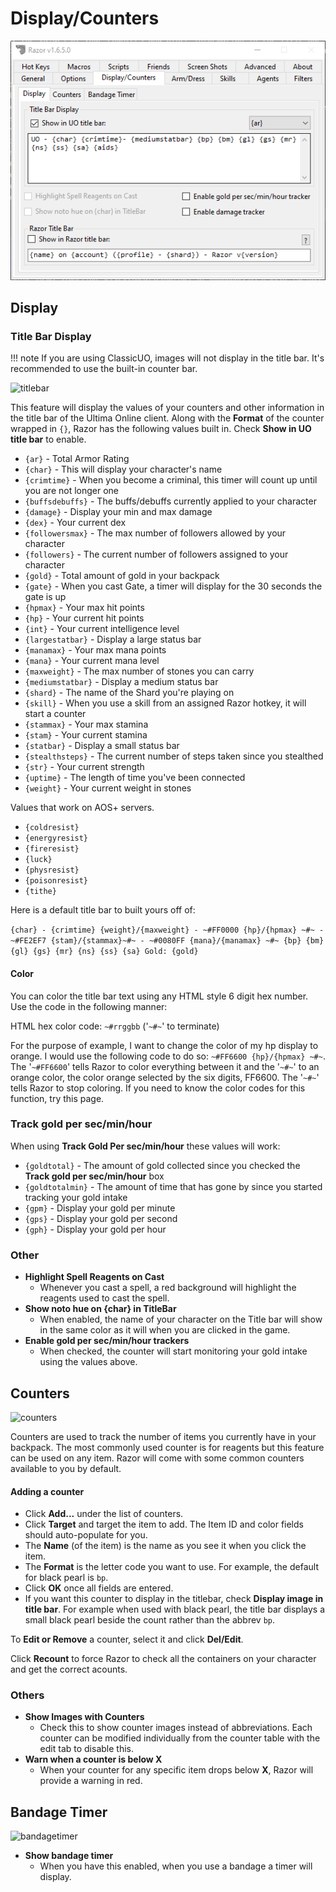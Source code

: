# Display/Counters

![displayscounters](../images/displayscounters.png)

## Display

### Title Bar Display

!!! note
    If you are using ClassicUO, images will not display in the title bar. It's recommended to use the built-in counter bar.

![titlebar](../images/titlebar.png)

This feature will display the values of your counters and other information in the title bar of the Ultima Online client. Along with the **Format** of the counter wrapped in `{}`, Razor has the following values built in. Check **Show in UO title bar** to enable.

- `{ar}` - Total Armor Rating
- `{char}` - This will display your character's name
- `{crimtime}` - When you become a criminal, this timer will count up until you are not longer one
- `{buffsdebuffs}` - The buffs/debuffs currently applied to your character
- `{damage}` - Display your min and max damage
- `{dex}` - Your current dex
- `{followersmax}` - The max number of followers allowed by your character
- `{followers}` - The current number of followers assigned to your character
- `{gold}` - Total amount of gold in your backpack
- `{gate}` - When you cast Gate, a timer will display for the 30 seconds the gate is up
- `{hpmax}` - Your max hit points
- `{hp}` - Your current hit points
- `{int}` - Your current intelligence level
- `{largestatbar}` - Display a large status bar
- `{manamax}` - Your max mana points
- `{mana}` - Your current mana level
- `{maxweight}` - The max number of stones you can carry
- `{mediumstatbar}` - Display a medium status bar
- `{shard}` - The name of the Shard you're playing on
- `{skill}` - When you use a skill from an assigned Razor hotkey, it will start a counter
- `{stammax}` - Your max stamina
- `{stam}` - Your current stamina
- `{statbar}` - Display a small status bar
- `{stealthsteps}` - The current number of steps taken since you stealthed
- `{str}` - Your current strength
- `{uptime}` - The length of time you've been connected
- `{weight}` - Your current weight in stones

Values that work on AOS+ servers.

- `{coldresist}`
- `{energyresist}`
- `{fireresist}`
- `{luck}`
- `{physresist}`
- `{poisonresist}`
- `{tithe}`

Here is a default title bar to built yours off of:

`{char} - {crimtime} {weight}/{maxweight} - ~#FF0000 {hp}/{hpmax} ~#~ - ~#FE2EF7 {stam}/{stammax}~#~ - ~#0080FF {mana}/{manamax} ~#~ {bp} {bm} {gl} {gs} {mr} {ns} {ss} {sa} Gold: {gold}`

#### Color

You can color the title bar text using any HTML style 6 digit hex number.  Use the code in the following manner:

HTML hex color code: `~#rrggbb` ('`~#~`' to terminate)

For the purpose of example, I want to change the color of my hp display to orange. I would use the following code to do so: `~#FF6600 {hp}/{hpmax} ~#~`. The '`~#FF6600`' tells Razor to color everything between it and the '`~#~`' to an orange color, the color orange selected by the six digits, FF6600. The '`~#~`' tells Razor to stop coloring. If you need to know the color codes for this function, try this page.

### Track gold per sec/min/hour

When using **Track Gold Per sec/min/hour** these values will work:

- `{goldtotal}` - The amount of gold collected since you checked the **Track gold per sec/min/hour** box
- `{goldtotalmin}` - The amount of time that has gone by since you started tracking your gold intake
- `{gpm}` - Display your gold per minute
- `{gps}` - Display your gold per second
- `{gph}` - Display your gold per hour

### Other

* **Highlight Spell Reagents on Cast**
    - Whenever you cast a spell, a red background will highlight the reagents used to cast the spell.
* **Show noto hue on {char} in TitleBar**
    - When enabled, the name of your character on the Title bar will show in the same color as it will when you are clicked in the game.
* **Enable gold per sec/min/hour trackers**
    - When checked, the counter will start monitoring your gold intake using the values above.

## Counters

![counters](images/counters.png)

Counters are used to track the number of items you currently have in your backpack. The most commonly used counter is for reagents but this feature can be used on any item. Razor will come with some common counters available to you by default.

#### Adding a counter

  - Click **Add...** under the list of counters.
  - Click **Target** and target the item to add. The Item ID and color fields should auto-populate for you.
  - The **Name** (of the item) is the name as you see it when you click the item.
  - The **Format** is the letter code you want to use. For example, the default for black pearl is `bp`.
  - Click **OK** once all fields are entered.
  - If you want this counter to display in the titlebar, check **Display image in title bar**. For example when used with black pearl, the title bar displays a small black pearl beside the count rather than the abbrev `bp`.

To **Edit or Remove** a counter, select it and click **Del/Edit**.

Click **Recount** to force Razor to check all the containers on your character and get the correct acounts.

### Others
* **Show Images with Counters**
    - Check this to show counter images instead of abbreviations. Each counter can be modified individually from the counter table with the edit tab to disable this.
* **Warn when a counter is below X**
    - When your counter for any specific item drops below **X**, Razor will provide a warning in red.

## Bandage Timer

![bandagetimer](images/bandagetimer.png)

* **Show bandage timer**
    - When you have this enabled, when you use a bandage a timer will display.
